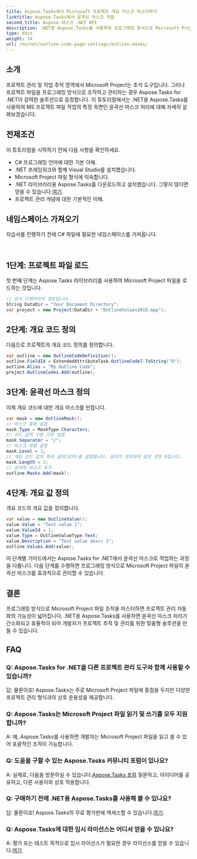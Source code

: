 ```yaml
---
title: Aspose.Tasks에서 Microsoft 프로젝트 개요 마스크 마스터하기
linktitle: Aspose.Tasks에서 윤곽선 마스크 작업
second_title: Aspose.태스크 .NET API
description: .NET용 Aspose.Tasks를 사용하여 프로그래밍 방식으로 Microsoft Project 파일을 작업하는 방법을 알아보세요. 아웃라인 마스크를 효율적으로 마스터하세요.
type: docs
weight: 14
url: /ko/net/outline-code-page-settings/outline-masks/
---
```

## 소개
프로젝트 관리 및 작업 추적 영역에서 Microsoft Project는 초석 도구입니다. 그러나 프로젝트 파일을 프로그래밍 방식으로 조작하고 관리하는 경우 Aspose.Tasks for .NET이 강력한 솔루션으로 등장합니다. 이 튜토리얼에서는 .NET용 Aspose.Tasks를 사용하여 MS 프로젝트 파일 작업의 특정 측면인 윤곽선 마스크 처리에 대해 자세히 살펴보겠습니다.
## 전제조건
이 튜토리얼을 시작하기 전에 다음 사항을 확인하세요.
- C# 프로그래밍 언어에 대한 기본 이해.
- .NET 프레임워크와 함께 Visual Studio를 설치했습니다.
- Microsoft Project 파일 형식에 익숙합니다.
-  .NET 라이브러리용 Aspose.Tasks를 다운로드하고 설치했습니다. 그렇지 않다면 얻을 수 있습니다.[여기](https://releases.aspose.com/tasks/net/).
- 프로젝트 관리 개념에 대한 기본적인 이해.
## 네임스페이스 가져오기
자습서를 진행하기 전에 C# 파일에 필요한 네임스페이스를 가져옵니다.
```csharp
    
```
## 1단계: 프로젝트 파일 로드
첫 번째 단계는 Aspose.Tasks 라이브러리를 사용하여 Microsoft Project 파일을 로드하는 것입니다.
```csharp
// 문서 디렉터리의 경로입니다.
String DataDir = "Your Document Directory";
var project = new Project(DataDir + "OutlineValues2010.mpp");
```
## 2단계: 개요 코드 정의
다음으로 프로젝트의 개요 코드 정의를 정의합니다.
```csharp
var outline = new OutlineCodeDefinition();
outline.FieldId = ExtendedAttributeTask.OutlineCode7.ToString("D");
outline.Alias = "My Outline Code";
project.OutlineCodes.Add(outline);
```
## 3단계: 윤곽선 마스크 정의
이제 개요 코드에 대한 개요 마스크를 만듭니다.
```csharp
var mask = new OutlineMask();
// 마스크 종류 설정
mask.Type = MaskType.Characters;
// 코드 값의 구분 기호 설정
mask.Separator = "/";
// 마스크 레벨 설정
mask.Level = 1;
// 개요 코드 값의 최대 길이(문자)를 설정합니다. 길이가 정의되지 않은 경우 0입니다.
mask.Length = 2;
// 정의에 마스크 추가
outline.Masks.Add(mask);
```
## 4단계: 개요 값 정의
개요 코드의 개요 값을 정의합니다.
```csharp
var value = new OutlineValue();
value.Value = "Text value 1";
value.ValueId = 1;
value.Type = OutlineValueType.Text;
value.Description = "Text value descr 1";
outline.Values.Add(value);
```
이 단계별 가이드에서는 Aspose.Tasks for .NET에서 윤곽선 마스크로 작업하는 과정을 다룹니다. 다음 단계를 수행하면 프로그래밍 방식으로 Microsoft Project 파일의 윤곽선 마스크를 효과적으로 관리할 수 있습니다.

## 결론
프로그래밍 방식으로 Microsoft Project 파일 조작을 마스터하면 프로젝트 관리 자동화의 가능성이 넓어집니다. .NET용 Aspose.Tasks를 사용하면 윤곽선 마스크 처리가 간소화되고 효율적이 되어 개발자가 프로젝트 추적 및 관리를 위한 맞춤형 솔루션을 만들 수 있습니다.
## FAQ
### Q: Aspose.Tasks for .NET을 다른 프로젝트 관리 도구와 함께 사용할 수 있습니까?
답: 물론이죠! Aspose.Tasks는 주로 Microsoft Project 파일에 중점을 두지만 다양한 프로젝트 관리 형식과의 상호 운용성을 제공합니다.
### Q: Aspose.Tasks는 Microsoft Project 파일 읽기 및 쓰기를 모두 지원합니까?
A: 예, Aspose.Tasks를 사용하면 개발자는 Microsoft Project 파일을 읽고 쓸 수 있어 포괄적인 조작이 가능합니다.
### Q: 도움을 구할 수 있는 Aspose.Tasks 커뮤니티 포럼이 있나요?
A: 실제로, 다음을 방문하실 수 있습니다.[Aspose.Tasks 포럼](https://forum.aspose.com/c/tasks/15) 질문하고, 아이디어를 공유하고, 다른 사용자와 상호 작용합니다.
### Q: 구매하기 전에 .NET용 Aspose.Tasks를 사용해 볼 수 있나요?
 답: 물론이죠! Aspose.Tasks의 무료 평가판에 액세스할 수 있습니다.[여기](https://releases.aspose.com/).
### Q: Aspose.Tasks에 대한 임시 라이선스는 어디서 얻을 수 있나요?
 A: 평가 또는 테스트 목적으로 임시 라이선스가 필요한 경우 라이선스를 얻을 수 있습니다.[여기](https://purchase.aspose.com/temporary-license/).